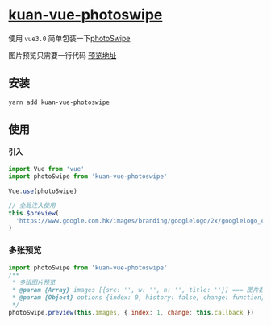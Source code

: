 # [kuan-vue-photoswipe](https://github.com/kuan1/kuan-vue-photoswipe)

使用 `vue3.0` 简单包装一下[photoSwipe](https://github.com/dimsemenov/PhotoSwipe)

图片预览只需要一行代码 [预览地址](https://kuan1.github.io/kuan-vue-photoswipe)

## 安装

```bash
yarn add kuan-vue-photoswipe
```

## 使用

#### 引入

```javascript
import Vue from 'vue'
import photoSwipe from 'kuan-vue-photoswipe'

Vue.use(photoSwipe)

// 全局注入使用
this.$preview(
  'https://www.google.com.hk/images/branding/googlelogo/2x/googlelogo_color_272x92dp.png'
)
```

### 多张预览

```javascript
import photoSwipe from 'kuan-vue-photoswipe'
/**
 * 多组图片预览
 * @param {Array} images [{src: '', w: '', h: '', title: ''}] === 图片数组
 * @param {Object} options {index: 0, history: false, change: function} === 预览下标、显示hash（hash路由冲突）、change
 */
photoSwipe.preview(this.images, { index: 1, change: this.callback })
```
